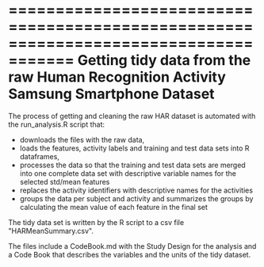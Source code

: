 =====================================================================================
Getting tidy data from the raw Human Recognition Activity Samsung Smartphone Dataset
=====================================================================================

The process of getting and cleaning the raw HAR dataset is automated with the run_analysis.R script that:

- downloads the files with the raw data,
- loads the features, activity labels and training and test data sets into R dataframes,
- processes the data so that the training and test data sets are merged into one complete data set with descriptive variable names for the selected std/mean features
- replaces the activity identifiers with descriptive names for the activities
- groups the data per subject and activity and summarizes the groups by calculating the mean value of each feature in the final set

The tidy data set is written by the R script to a csv file "HARMeanSummary.csv".

The files include a CodeBook.md with the Study Design for the analysis and a Code Book that describes the variables and the units of the tidy dataset.

 